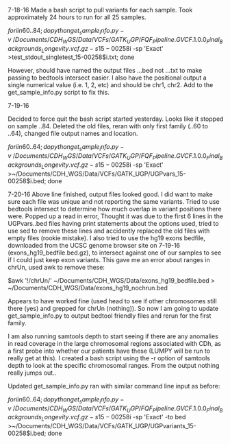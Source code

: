 7-18-16
Made a bash script to pull variants for each sample. Took approximately 24 hours to run for all 25 samples. 

$for i in {60..84}; do python get_sample_info.py -v ~/Documents/CDH_WGS/Data/VCFs/GATK_UGP/FQF_Pipeline.GVCF.1.0.0_Final_Backgrounds_Longevity.vcf.gz -s 15-00258$i -sp 'Exact' >test_stdout_singletest_15-00258$i.txt; done

However, should have named the output files ...bed not ...txt to make passing to bedtools intersect easier. I also have the positional output a single numerical value (i.e. 1, 2, etc) and should be chr1, chr2. Add to the get_sample_info.py script to fix this. 

7-19-16

Decided to force quit the bash script started yesterday. Looks like it stopped on sample ..84. Deleted the old files, reran with only first family (..60 to ..64), changed file output names and location.

$for i in {60..64}; do python get_sample_info.py -v ~/Documents/CDH_WGS/Data/VCFs/GATK_UGP/FQF_Pipeline.GVCF.1.0.0_Final_Backgrounds_Longevity.vcf.gz -s 15-00258$i -sp 'Exact' >~/Documents/CDH_WGS/Data/VCFs/GATK_UGP/UGPvars_15-00258$i.bed; done

7-20-16
Above line finished, output files looked good. I did want to make sure each file was unique and not reporting the same variants. Tried to use bedtools intersect to determine how much overlap in variant positions there were. Popped up a read in error, Thought it was due to the first 6 lines in the UGPvars..bed files having print statements about the options used, tried to use sed to remove these lines and accidently replaced the old files with empty files (rookie mistake). I also tried to use the hg19 exons bedfile, downloaded from the UCSC genome browser site on 7-19-16 (exons_hg19_bedfile.bed.gz), to intersect against one of our samples to see if I could just keep exon variants. This gave me an error about ranges in chrUn, used awk to remove these:

$awk '!/chrUn/' ~/Documents/CDH_WGS/Data/exons_hg19_bedfile.bed > ~/Documents/CDH_WGS/Data/exons_hg19_nochrun.bed

Appears to have worked fine (used head to see if other chromosomes still there (yes) and grepped for chrUn (nothing)). So now I am going to update get_sample_info.py to output bedtool friendly files and rerun for the first family.

I am also running samtools depth to start seeing if there are any anomalies in read coverage in the large chromosomal regions associated with CDh, as a first probe into whether our patients have these (LUMPY will be run to really get at this). I created a bash script using the -r option of samtools depth to look at the specific chromosomal ranges. From the output nothing really jumps out..

Updated get_sample_info.py ran with similar command line input as before:

$for i in {60..64}; do python get_sample_info.py -v ~/Documents/CDH_WGS/Data/VCFs/GATK_UGP/FQF_Pipeline.GVCF.1.0.0_Final_Backgrounds_Longevity.vcf.gz -s 15-00258$i -sp 'Exact' -to bed >~/Documents/CDH_WGS/Data/VCFs/GATK_UGP/UGPvariants_15-00258$i.bed; done
